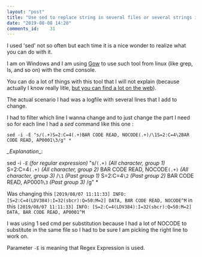 ```yaml
---
layout: "post"
title: "Use sed to replace string in several files or several strings in a file"
date: "2019-08-08 14:20"
comments_id: 	31
---
```


I used 'sed' not so often but each time it is a nice wonder to realize what you can do with it.

I am on Windows and I am using [Gow](https://github.com/bmatzelle/gow) to use such tool from linux (like grep, ls, and so on) with the cmd console.

You can do a lot of things with this tool that I will not explain (because actually I know really litle, [but you can find a lot on the web](https://likegeeks.com/regex-tutorial-linux/)).

The actual scenario I had was a logfile with several lines that I add to change.

I had to filter which line I wanna change and to just change the part I need so for each line I had a *sed* command like this one :

```shell
sed -i -E "s/(.+)S=2:C=4(.+)BAR CODE READ, NOCODE(.+)/\1S=2:C=4\2BAR CODE READ, AP0001\3/g" *
```
*_Explanation*_:

sed -i `-E` *(for regular expression)* "s/`(.+)` *(All character, group 1)* S=2:C=4`(.+)` *(All character, group 2)* BAR CODE READ, NOCODE`(.+)` *(All character, group 3)* /`\1` *(Past group 1)* S=2:C=4`\2` *(Past group 2)* BAR CODE READ, AP0001`\3` *(Past group 3)* /g" *


Was changing this
`[2019/08/07 11:11:33] INFO: [S=2:C=4(LDV384):I=32(sbcr):Q=50:M=2] DATA, BAR CODE READ, NOCODE^M`
in this
`[2019/08/07 11:11:33] INFO: [S=2:C=4(LDV384):I=32(sbcr):Q=50:M=2] DATA, BAR CODE READ, AP0001^M`

I was using 1 sed cmd per substitution because I had a lot of NOCODE to substitute in the same file so I had to be sure I am picking the right line to work on.

Parameter `-E` is meaning that Regex Expression is used.

